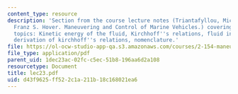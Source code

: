 ```yaml
---
content_type: resource
description: 'Section from the course lecture notes (Triantafyllou, Michael S., and
  Franz S. Hover. Maneuvering and Control of Marine Vehicles.) covering the following
  topics: Kinetic energy of the fluid, Kirchhoff''s relations, fluid inertia terms,
  derivation of kirchhoff''s relations, nomenclature.'
file: https://ol-ocw-studio-app-qa.s3.amazonaws.com/courses/2-154-maneuvering-and-control-of-surface-and-underwater-vehicles-13-49-fall-2004/d43f9625ff522c1a211b18c168021ea6_lec23.pdf
file_type: application/pdf
parent_uid: 1dec23ac-02fc-c5ec-51b8-196aa6d2a108
resourcetype: Document
title: lec23.pdf
uid: d43f9625-ff52-2c1a-211b-18c168021ea6
---
```

